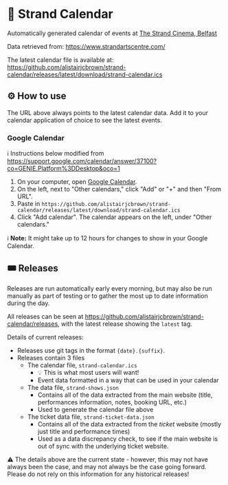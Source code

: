 # 📆 Strand Calendar

Automatically generated calendar of events at
[The Strand Cinema, Belfast](https://goo.gl/maps/bfJ5vYmDiAVLakhW8)

Data retrieved from: https://www.strandartscentre.com/

The latest calendar file is available at:
https://github.com/alistairjcbrown/strand-calendar/releases/latest/download/strand-calendar.ics

## ⚙️ How to use

The URL above always points to the latest calendar data. Add it to your calendar
application of choice to see the latest events.

### Google Calendar

ℹ️ Instructions below modified from
https://support.google.com/calendar/answer/37100?co=GENIE.Platform%3DDesktop&oco=1

1. On your computer, open [Google Calendar](https://calendar.google.com/).
2. On the left, next to "Other calendars," click "Add" or "+" and then "From
   URL".
3. Paste in
   `https://github.com/alistairjcbrown/strand-calendar/releases/latest/download/strand-calendar.ics`
4. Click "Add calendar". The calendar appears on the left, under "Other
   calendars."

ℹ️ **Note:** It might take up to 12 hours for changes to show in your Google
Calendar.

## 🎟 Releases

Releases are run automatically early every morning, but may also be run manually
as part of testing or to gather the most up to date information during the day.

All releases can be seen at
https://github.com/alistairjcbrown/strand-calendar/releases, with the latest
release showing the `latest` tag.

Details of current releases:

- Releases use git tags in the format `{date}.{suffix}`.
- Releases contain 3 files
  - The calendar file, `strand-calendar.ics`
    - 💡 This is what most users will want!
    - Event data formatted in a way that can be used in your calendar
  - The data file, `strand-shows.json`
    - Contains all of the data extracted from the main website (title,
      performances information, notes, booking URL, etc.)
    - Used to generate the calendar file above
  - The ticket data file, `strand-ticket-data.json`
    - Contains all of the data extracted from the _ticket_ website (mostly just
      title and performance times)
    - Used as a data discrepancy check, to see if the main website is out of
      sync with the underlying ticket website.

⚠️ The details above are the current state - however, this may not have always
been the case, and may not always be the case going forward. Please do not rely
on this information for any historical releases!
